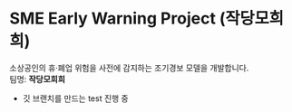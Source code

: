 # SME Early Warning Project (작당모희희)

소상공인의 휴·폐업 위험을 사전에 감지하는 조기경보 모델을 개발합니다.  
팀명: **작당모희희**

- 깃 브랜치를 만드는 test 진행 중